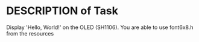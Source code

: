 # DESCRIPTION of Task

Display 'Hello, World!' on the OLED (SH1106). You are able to use font6x8.h from the resources